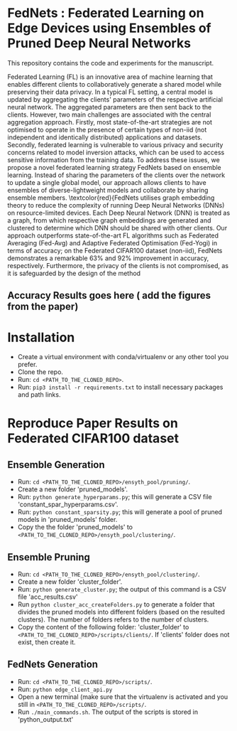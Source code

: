 # FedNets : Federated Learning on Edge Devices using Ensembles of Pruned Deep Neural Networks

This repository contains the code and experiments for the manuscript.

Federated Learning (FL) is an innovative area of machine learning that enables different clients to collaboratively generate a shared model while preserving their data privacy. In a typical FL setting, a central model is updated by aggregating the clients' parameters of the respective artificial neural network. The aggregated parameters are then sent back to the clients. However, two main challenges are associated with the central aggregation approach. Firstly, most state-of-the-art strategies are not optimised to operate in the presence of certain types of non-iid (not independent and identically distributed) applications and datasets. Secondly, federated learning is vulnerable to various privacy and security concerns related to model inversion attacks, which can be used to access sensitive information from the training data. To address these issues, we propose a novel federated learning strategy FedNets based on ensemble learning. Instead of sharing the parameters of the clients over the network to update a single global model, our approach allows clients to have ensembles of diverse-lightweight models and collaborate by sharing ensemble members. \textcolor{red}{FedNets utilises graph embedding theory to reduce the complexity of running Deep Neural Networks (DNNs) on resource-limited devices. Each Deep Neural Network (DNN) is treated as a graph, from which respective graph embeddings are generated and clustered to determine which DNN should be shared with other clients. Our approach outperforms state-of-the-art FL algorithms such as Federated Averaging (Fed-Avg) and Adaptive Federated Optimisation (Fed-Yogi) in terms of accuracy; on the Federated CIFAR100 dataset (non-iid), FedNets demonstrates a remarkable 63\% and 92\% improvement in accuracy, respectively. Furthermore, the privacy of the clients is not compromised, as it is safeguarded by the design of the method

## Accuracy Results goes here ( add the figures from the paper)


# Installation
- Create a virtual environment with conda/virtualenv or any other tool you prefer.
- Clone the repo.
- Run: `cd <PATH_TO_THE_CLONED_REPO>`.
- Run: `pip3 install -r requirements.txt` to install necessary packages and path links.

# Reproduce Paper Results on Federated CIFAR100 dataset
## Ensemble Generation
- Run: `cd <PATH_TO_THE_CLONED_REPO>/ensyth_pool/pruning/`.
- Create a new folder 'pruned_models'.
- Run: `python generate_hyperparams.py`; this will generate a CSV file 'constant_spar_hyperparams.csv'.
- Run: `python constant_sparsity.py`; this will generate a pool of pruned models in 'pruned_models' folder. 
- Copy the the folder 'pruned_models' to `<PATH_TO_THE_CLONED_REPO>/ensyth_pool/clustering/`.

## Ensemble Pruning
- Run: `cd <PATH_TO_THE_CLONED_REPO>/ensyth_pool/clustering/`.
- Create a new folder 'cluster_folder'.
- Run: `python generate_cluster.py`; the output of this command is a CSV file 'acc_results.csv'
- Run `python cluster_acc_createFolders.py` to generate a folder that divides the pruned models into different folders (based on the resulted clusters). The number of folders refers to the number of clusters.
- Copy the content of the following folder: 'cluster_folder' to `<PATH_TO_THE_CLONED_REPO>/scripts/clients/`. If 'clients' folder does not exist, then create it.
## FedNets Generation
- Run: `cd <PATH_TO_THE_CLONED_REPO>/scripts/`.
- Run: `python edge_client_api.py`
- Open a new terminal (make sure that the virtualenv is activated and you still in `<PATH_TO_THE_CLONED_REPO>/scripts/`.
- Run `./main_commands.sh`. The output of the scripts is stored in 'python_output.txt'



